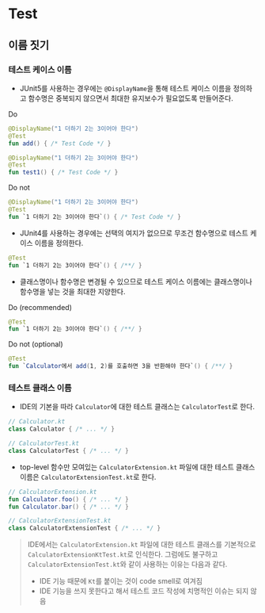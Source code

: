# Test

## 이름 짓기

### 테스트 케이스 이름
- JUnit5를 사용하는 경우에는 `@DisplayName`을 통해 테스트 케이스 이름을 정의하고 함수명은 중복되지 않으면서 최대한 유지보수가 필요없도록 만들어준다.

Do
```kotlin
@DisplayName("1 더하기 2는 3이어야 한다")
@Test
fun add() { /* Test Code */ }

@DisplayName("1 더하기 2는 3이어야 한다")
@Test
fun test1() { /* Test Code */ }
```

Do not
```kotlin
@DisplayName("1 더하기 2는 3이어야 한다")
@Test
fun `1 더하기 2는 3이어야 한다`() { /* Test Code */ }
```

- JUnit4를 사용하는 경우에는 선택의 여지가 없으므로 무조건 함수명으로 테스트 케이스 이름을 정의한다.
```kotlin
@Test
fun `1 더하기 2는 3이어야 한다`() { /**/ }
```

- 클래스명이나 함수명은 변경될 수 있으므로 테스트 케이스 이름에는 클래스명이나 함수명을 넣는 것을 최대한 지양한다.

Do (recommended)
```kotlin
@Test
fun `1 더하기 2는 3이어야 한다`() { /**/ }
```

Do not (optional)
```kotlin
@Test
fun `Calculator에서 add(1, 2)를 호출하면 3을 반환해야 한다`() { /**/ }
```

### 테스트 클래스 이름
- IDE의 기본을 따라 `Calculator`에 대한 테스트 클래스는 `CalculatorTest`로 한다.
```kotlin
// Calculator.kt
class Calculator { /* ... */ }
```
```kotlin
// CalculatorTest.kt
class CalculatorTest { /* ... */ }
```

- top-level 함수만 모여있는 `CalculatorExtension.kt` 파일에 대한 테스트 클래스 이름은 `CalculatorExtensionTest.kt`로 한다.
```kotlin
// CalculatorExtension.kt
fun Calculator.foo() { /* ... */ }
fun Calculator.bar() { /* ... */ }
```
```kotlin
// CalculatorExtensionTest.kt
class CalculatorExtensionTest { /* ... */ }
```

> IDE에서는 `CalculatorExtension.kt` 파일에 대한 테스트 클래스를 기본적으로 `CalculatorExtensionKtTest.kt`로 인식한다.
> 그럼에도 불구하고 `CalculatorExtensionTest.kt`와 같이 사용하는 이유는 다음과 같다. 
> 
> - IDE 기능 때문에 `Kt`를 붙이는 것이 code smell로 여겨짐
> - IDE 기능을 쓰지 못한다고 해서 테스트 코드 작성에 치명적인 이슈는 되지 않음
